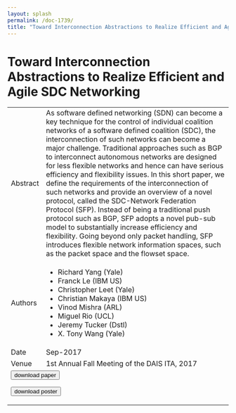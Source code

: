 ```yaml
---
layout: splash
permalink: /doc-1739/
title: "Toward Interconnection Abstractions to Realize Efficient and Agile SDC Networking"
---
```


# Toward Interconnection Abstractions to Realize Efficient and Agile SDC Networking

<table>
    <tbody>
    <tr>
        <td>Abstract</td>
        <td>As software defined networking (SDN) can become a key technique for the control of individual coalition networks of a software defined coalition (SDC), the interconnection of such networks can become a major challenge. Traditional approaches such as BGP to interconnect autonomous networks are designed for less flexible networks and hence can have serious efficiency and flexibility issues. In this short paper, we define the requirements of the interconnection of such networks and provide an overview of a novel protocol, called the SDC-Network Federation Protocol (SFP). Instead of being a traditional push protocol such as BGP, SFP adopts a novel pub-sub model to substantially increase efficiency and flexibility. Going beyond only packet handling, SFP introduces flexible network information spaces, such as the packet space and the flowset space.</td>
    </tr>
    <tr>
        <td>Authors</td>
        <td>
            <ul>
                <li>Richard Yang (Yale)</li>
                <li>Franck Le (IBM US)</li>
                <li>Christopher Leet (Yale)</li>
                <li>Christian Makaya (IBM US)</li>
                <li>Vinod Mishra (ARL)</li>
                <li>Miguel Rio (UCL)</li>
                <li>Jeremy Tucker (Dstl)</li>
                <li>X. Tony Wang (Yale)</li>
            </ul>
        </td>
    </tr>
    <tr>
        <td>Date</td>
        <td>Sep-2017</td>
    </tr>
    <tr>
        <td>Venue</td>
        <td>1st Annual Fall Meeting of the DAIS ITA, 2017</td>
    </tr>
        <tr>
            <td colspan="2">
                <form method="get" action="https://ibm.box.com/v/doc-1739-paper">
                    <button type="submit">download paper</button>
                </form>
                <form method="get" action="https://ibm.box.com/v/doc-1739-poster">
                    <button type="submit">download poster</button>
                </form>
            </td>
        </tr>
    </tbody>
</table>
